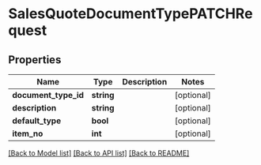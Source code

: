 # SalesQuoteDocumentTypePATCHRequest

## Properties
Name | Type | Description | Notes
------------ | ------------- | ------------- | -------------
**document_type_id** | **string** |  | [optional] 
**description** | **string** |  | [optional] 
**default_type** | **bool** |  | [optional] 
**item_no** | **int** |  | [optional] 

[[Back to Model list]](../README.md#documentation-for-models) [[Back to API list]](../README.md#documentation-for-api-endpoints) [[Back to README]](../README.md)


